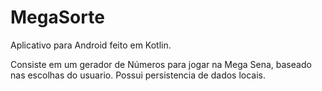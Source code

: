 # MegaSorte

Aplicativo para Android feito em Kotlin.

Consiste em um gerador de Números para jogar na  Mega Sena, baseado nas escolhas do usuario.
Possui persistencia de dados locais.
